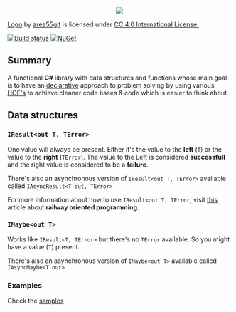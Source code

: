 <p align="center"><img src="https://s8.postimg.cc/mbxqv2gx1/LOGO_LEMONAD_README.jpg"></p>

[Logo](https://s8.postimg.cc/mbxqv2gx1/LOGO_LEMONAD_README.jpg) by [area55git](https://github.com/area55git) is licensed under [CC 4.0 International License.](https://creativecommons.org/licenses/by/4.0/)

[![Build status](https://lemonad-ci.visualstudio.com/Lemonad/_apis/build/status/Release?branchName=master)](https://lemonad-ci.visualstudio.com/Lemonad/_build/latest?definitionId=6)
[![NuGet](https://img.shields.io/nuget/v/Lemonad.ErrorHandling.svg)](https://www.nuget.org/packages/Lemonad.ErrorHandling/)

## Summary

A functional **C#** library with data structures and functions whose main goal
is to have an [declarative](https://en.wikipedia.org/wiki/Declarative_programming)
approach to problem solving by using various
[HOF's](https://en.wikipedia.org/wiki/Higher-order_function#C#)
to achieve cleaner code bases & code which is easier to think about.

## Data structures

### `IResult<out T, TError>`

One value will always be present. Either it's the
value to the **left** (`T`) or the value to the **right** (`TError`).
The value to the Left is considered **successfull**
and the right value is considered to be a **failure**.

There's also an asynchronous version of `IResult<out T, TError>` available called `IAsyncResult<T out, TError>`


For more information about how to use `IResult<out T, TError`, visit [this](https://fsharpforfunandprofit.com/rop/) article about **railway oriented programming**.

### `IMaybe<out T>`

Works like `IResult<T, TError>` but there's no `TError` available.
So you might have a value (`T`) present.

There's also an asynchronous version of `IMaybe<out T>` available called `IAsyncMaybe<T out>`


### Examples

Check the [samples](https://github.com/inputfalken/Lemonad/tree/master/samples)
